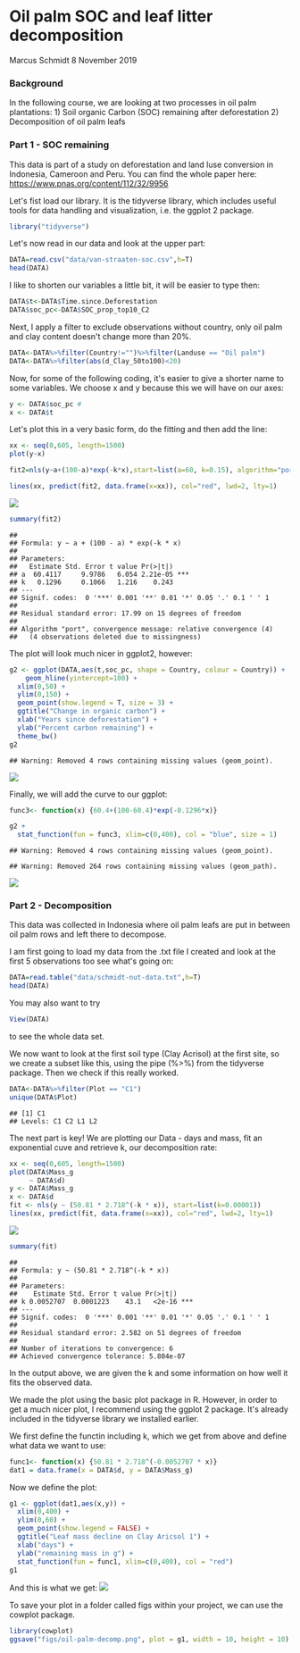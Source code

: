 Oil palm SOC and leaf litter decomposition
================
Marcus Schmidt
8 November 2019

### Background

In the following course, we are looking at two processes in oil palm plantations: 1) Soil organic Carbon (SOC) remaining after deforestation 2) Decomposition of oil palm leafs

### Part 1 - SOC remaining

This data is part of a study on deforestation and land luse conversion in Indonesia, Cameroon and Peru. You can find the whole paper here: <https://www.pnas.org/content/112/32/9956>

Let's fist load our library. It is the tidyverse library, which includes useful tools for data handling and visualization, i.e. the ggplot 2 package.

``` r
library("tidyverse")
```

Let's now read in our data and look at the upper part:

``` r
DATA=read.csv("data/van-straaten-soc.csv",h=T)
head(DATA)
```

I like to shorten our variables a little bit, it will be easier to type then:

``` r
DATA$t<-DATA$Time.since.Deforestation
DATA$soc_pc<-DATA$SOC_prop_top10_C2
```

Next, I apply a filter to exclude observations without country, only oil palm and clay content doesn't change more than 20%.

``` r
DATA<-DATA%>%filter(Country!="")%>%filter(Landuse == "Oil palm")
DATA<-DATA%>%filter(abs(d_Clay_50to100)<20)
```

Now, for some of the following coding, it's easier to give a shorter name to some variables. We choose x and y because this we will have on our axes:

``` r
y <- DATA$soc_pc #
x <- DATA$t
```

Let's plot this in a very basic form, do the fitting and then add the line:

``` r
xx <- seq(0,605, length=1500)
plot(y~x)

fit2=nls(y~a+(100-a)*exp(-k*x),start=list(a=60, k=0.15), algorithm="port")

lines(xx, predict(fit2, data.frame(x=xx)), col="red", lwd=2, lty=1)
```

![](report-oilpalm_files/figure-markdown_github/basic-plot-1.png)

``` r
summary(fit2)
```

    ## 
    ## Formula: y ~ a + (100 - a) * exp(-k * x)
    ## 
    ## Parameters:
    ##   Estimate Std. Error t value Pr(>|t|)    
    ## a  60.4117     9.9786   6.054 2.21e-05 ***
    ## k   0.1296     0.1066   1.216    0.243    
    ## ---
    ## Signif. codes:  0 '***' 0.001 '**' 0.01 '*' 0.05 '.' 0.1 ' ' 1
    ## 
    ## Residual standard error: 17.99 on 15 degrees of freedom
    ## 
    ## Algorithm "port", convergence message: relative convergence (4)
    ##   (4 observations deleted due to missingness)

The plot will look much nicer in ggplot2, however:

``` r
g2 <- ggplot(DATA,aes(t,soc_pc, shape = Country, colour = Country)) +
    geom_hline(yintercept=100) +
  xlim(0,50) +
  ylim(0,150) +
  geom_point(show.legend = T, size = 3) +
  ggtitle("Change in organic carbon") +
  xlab("Years since deforestation") +
  ylab("Percent carbon remaining") +
  theme_bw()
g2
```

    ## Warning: Removed 4 rows containing missing values (geom_point).

![](report-oilpalm_files/figure-markdown_github/nicer-plotting-1.png)

Finally, we will add the curve to our ggplot:

``` r
func3<- function(x) {60.4+(100-60.4)*exp(-0.1296*x)}

g2 +
  stat_function(fun = func3, xlim=c(0,400), col = "blue", size = 1) 
```

    ## Warning: Removed 4 rows containing missing values (geom_point).

    ## Warning: Removed 264 rows containing missing values (geom_path).

![](report-oilpalm_files/figure-markdown_github/final%20plotting-1.png)

### Part 2 - Decomposition

This data was collected in Indonesia where oil palm leafs are put in between oil palm rows and left there to decompose.

I am first going to load my data from the .txt file I created and look at the first 5 observations too see what's going on:

``` r
DATA=read.table("data/schmidt-nut-data.txt",h=T)
head(DATA)
```

You may also want to try

``` r
View(DATA)
```

to see the whole data set.

We now want to look at the first soil type (Clay Acrisol) at the first site, so we create a subset like this, using the pipe (%&gt;%) from the tidyverse package. Then we check if this really worked.

``` r
DATA<-DATA%>%filter(Plot == "C1")
unique(DATA$Plot)
```

    ## [1] C1
    ## Levels: C1 C2 L1 L2

The next part is key! We are plotting our Data - days and mass, fit an exponential cuve and retrieve k, our decomposition rate:

``` r
xx <- seq(0,605, length=1500)
plot(DATA$Mass_g 
     ~ DATA$d)
y <- DATA$Mass_g
x <- DATA$d
fit <- nls(y ~ (50.81 * 2.718^(-k * x)), start=list(k=0.00001))
lines(xx, predict(fit, data.frame(x=xx)), col="red", lwd=2, lty=1)
```

![](report-oilpalm_files/figure-markdown_github/fitting-and-plotting-1.png)

``` r
summary(fit)
```

    ## 
    ## Formula: y ~ (50.81 * 2.718^(-k * x))
    ## 
    ## Parameters:
    ##    Estimate Std. Error t value Pr(>|t|)    
    ## k 0.0052707  0.0001223    43.1   <2e-16 ***
    ## ---
    ## Signif. codes:  0 '***' 0.001 '**' 0.01 '*' 0.05 '.' 0.1 ' ' 1
    ## 
    ## Residual standard error: 2.582 on 51 degrees of freedom
    ## 
    ## Number of iterations to convergence: 6 
    ## Achieved convergence tolerance: 5.804e-07

In the output above, we are given the k and some information on how well it fits the observed data.

We made the plot using the basic plot package in R. However, in order to get a much nicer plot, I recommend using the ggplot 2 package. It's already included in the tidyverse library we installed earlier.

We first define the functin including k, which we get from above and define what data we want to use:

``` r
func1<- function(x) {50.81 * 2.718^(-0.0052707 * x)}
dat1 = data.frame(x = DATA$d, y = DATA$Mass_g)
```

Now we define the plot:

``` r
g1 <- ggplot(dat1,aes(x,y)) +
  xlim(0,400) +
  ylim(0,60) +
  geom_point(show.legend = FALSE) +
  ggtitle("Leaf mass decline on Clay Aricsol 1") +
  xlab("days") +
  ylab("remaining mass in g") +
  stat_function(fun = func1, xlim=c(0,400), col = "red")
g1
```

And this is what we get: ![](report-oilpalm_files/figure-markdown_github/gg-plot-output-1.png)

To save your plot in a folder called figs within your project, we can use the cowplot package.

``` r
library(cowplot)
ggsave("figs/oil-palm-decomp.png", plot = g1, width = 10, height = 10)
```
